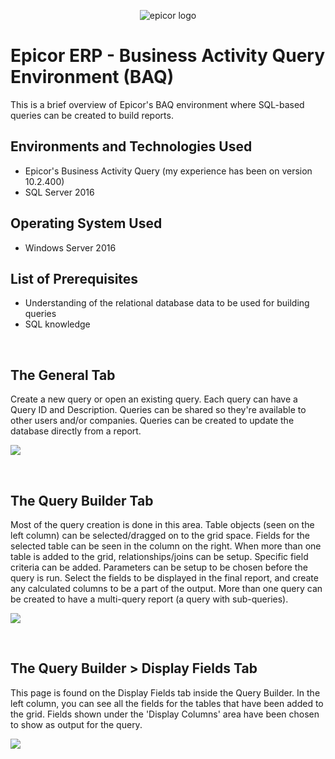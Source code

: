 <p align="center">
<img src="https://github.com/darrylbartlett/epicor-baq/assets/159499839/f45f8b13-c7f1-4784-932c-c197f16fcfcd" alt="epicor logo"/>
</p>

<h1>Epicor ERP - Business Activity Query Environment (BAQ)</h1>
This is a brief overview of Epicor's BAQ environment where SQL-based queries can be created to build reports.<br />

<h2>Environments and Technologies Used</h2>

- Epicor's Business Activity Query (my experience has been on version 10.2.400)
- SQL Server 2016

<h2>Operating System Used</h2>

- Windows Server 2016

<h2>List of Prerequisites</h2>

- Understanding of the relational database data to be used for building queries
- SQL knowledge
<br />

<h2>The General Tab</h2>

<p>Create a new query or open an existing query. Each query can have a Query ID and Description. Queries can be shared so they're available to other users and/or companies. Queries can be created to update the database directly from a report.</p>
<p>
<img src="https://github.com/darrylbartlett/epicor-baq/assets/159499839/f8ed546a-487d-4fd8-9fb2-42155dac4833"/>
</p>
<br />

<h2>The Query Builder Tab</h2>

<p>Most of the query creation is done in this area. Table objects (seen on the left column) can be selected/dragged on to the grid space. Fields for the selected table can be seen in the column on the right. When more than one table is added to the grid, relationships/joins can be setup. Specific field criteria can be added. Parameters can be setup to be chosen before the query is run. Select the fields to be displayed in the final report, and create any calculated columns to be a part of the output. More than one query can be created to have a multi-query report (a query with sub-queries).</p>
<p>
<img src="https://github.com/darrylbartlett/epicor-baq/assets/159499839/f8ed546a-487d-4fd8-9fb2-42155dac4833"/>
</p>
<br />

<h2>The Query Builder > Display Fields Tab</h2>

<p>This page is found on the Display Fields tab inside the Query Builder. In the left column, you can see all the fields for the tables that have been added to the grid. Fields shown under the 'Display Columns' area have been chosen to show as output for the query.</p>
<p>
<img src="https://github.com/darrylbartlett/epicor-baq/assets/159499839/533c01fd-4223-47da-8c72-1ada5b92cb75"/>
</p>
<br />
